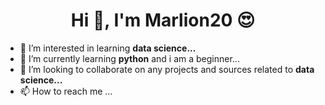 <h1 align="center">Hi 👋, I'm Marlion20 😍</h1>

- 👀 I’m interested in learning **data science...**
- 🌱 I’m currently learning **python** and i am a beginner...
- 💞️ I’m looking to collaborate on any projects and sources related to **data science...**
- 📫 How to reach me  ...

<!---
Marlion20/Marlion20 is a ✨ special ✨ repository because its `README.md` (this file) appears on your GitHub profile.
You can click the Preview link to take a look at your changes.
--->

